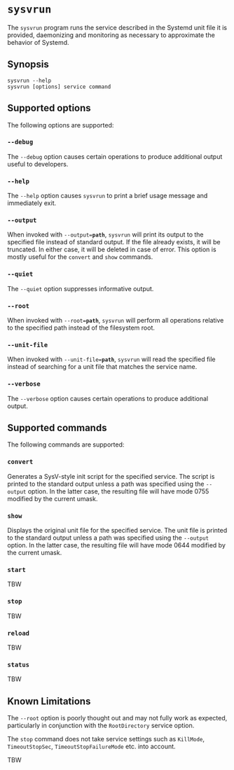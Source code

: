 # `sysvrun`

The `sysvrun` program runs the service described in the Systemd unit file it is provided, daemonizing and monitoring as necessary to approximate the behavior of Systemd.

## Synopsis

    sysvrun --help
    sysvrun [options] service command

## Supported options

The following options are supported:

### `--debug`

The `--debug` option causes certain operations to produce additional output useful to developers.

### `--help`

The `--help` option causes `sysvrun` to print a brief usage message and immediately exit.

### `--output`

When invoked with `--output=`**`path`**, `sysvrun` will print its output to the specified file instead of standard output.
If the file already exists, it will be truncated.
In either case, it will be deleted in case of error.
This option is mostly useful for the `convert` and `show` commands.

### `--quiet`

The `--quiet` option suppresses informative output.

### `--root`

When invoked with `--root=`**`path`**, `sysvrun` will perform all operations relative to the specified path instead of the filesystem root.

### `--unit-file`

When invoked with `--unit-file=`**`path`**, `sysvrun` will read the specified file instead of searching for a unit file that matches the service name.

### `--verbose`

The `--verbose` option causes certain operations to produce additional output.

## Supported commands

The following commands are supported:

### `convert`

Generates a SysV-style init script for the specified service.
The script is printed to the standard output unless a path was specified using the `--output` option.
In the latter case, the resulting file will have mode 0755 modified by the current umask.

### `show`

Displays the original unit file for the specified service.
The unit file is printed to the standard output unless a path was specified using the `--output` option.
In the latter case, the resulting file will have mode 0644 modified by the current umask.

### `start`

TBW

### `stop`

TBW

### `reload`

TBW

### `status`

TBW

## Known Limitations

The `--root` option is poorly thought out and may not fully work as expected, particularly in conjunction with the `RootDirectory` service option.

The `stop` command does not take service settings such as `KillMode`, `TimeoutStopSec`, `TimeoutStopFailureMode` etc. into account.

TBW
